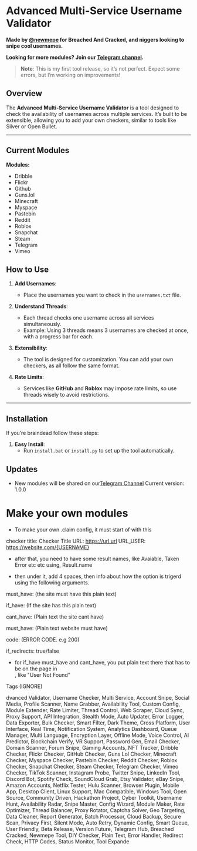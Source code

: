 # Advanced Multi-Service Username Validator

**Made by [@newmepe](https://t.me/claim_it_checker) for Breached And Cracked, and niggers looking to snipe cool usernames.**

**Looking for more modules? Join our [Telegram channel](https://t.me/claim_it_checker).**

> **Note**: This is my first tool release, so it’s not perfect. Expect some errors, but I’m working on improvements!

## Overview

The **Advanced Multi-Service Username Validator** is a tool designed to check the availability of usernames across multiple services. It’s built to be extensible, allowing you to add your own checkers, similar to tools like Silver or Open Bullet.

---

## Current Modules

**Modules:**
- Dribble
- Flickr
- Github
- Guns.lol
- Minecraft
- Myspace
- Pastebin
- Reddit
- Roblox
- Snapchat
- Steam
- Telegram
- Vimeo


## How to Use

1. **Add Usernames**:
   - Place the usernames you want to check in the `usernames.txt` file.

2. **Understand Threads**:
   - Each thread checks one username across all services simultaneously.
   - Example: Using 3 threads means 3 usernames are checked at once, with a progress bar for each.

3. **Extensibility**:
   - The tool is designed for customization. You can add your own checkers, as all follow the same format.

4. **Rate Limits**:
   - Services like **GitHub** and **Roblox** may impose rate limits, so use threads wisely to avoid restrictions.

---

## Installation

If you’re braindead follow these steps:

1. **Easy Install**:
   - Run `install.bat` or `install.py` to set up the tool automatically.


## Updates
- New modules will be shared on our[Telegram Channel](https://t.me/claim_it_checker)
Current version: 1.0.0






# Make your own modules
- To make your own .claim config, it must start of with this

checker title: Checker Title
URL: https://url.url
URL_USER: https://website.com/{USERNAME}


- after that, you need to have some result names, like Avaiable, Taken Error etc etc using, Result.name <RESULT NAME>

- then under it, add 4 spaces, then info about how the option is trigerd using the following arguments. 

must_have: (the site must have this plain text)

if_have: (If the site has this plain text)

cant_have: (Plain text the site cant have)

must_have: (Plain text website must have)

code: (ERROR CODE. e.g 200)

if_redirects: true/false 



- for if_have must_have and cant_have, you put plain text there that has to be on the page in <DIV>, like "User Not Found"














Tags (IGNORE)

dvanced Validator, Username Checker, Multi Service, Account Snipe, Social Media, Profile Scanner, Name Grabber, Availability Tool, Custom Config, Module Extender, Rate Limiter, Thread Control, Web Scraper, Cloud Sync, Proxy Support, API Integration, Stealth Mode, Auto Updater, Error Logger, Data Exporter, Bulk Checker, Smart Filter, Dark Theme, Cross Platform, User Interface, Real Time, Notification System, Analytics Dashboard, Queue Manager, Multi Language, Encryption Layer, Offline Mode, Voice Control, AI Predictor, Blockchain Verify, VR Support, Password Gen, Email Checker, Domain Scanner, Forum Snipe, Gaming Accounts, NFT Tracker, Dribble Checker, Flickr Checker, GitHub Checker, Guns Lol Checker, Minecraft Checker, Myspace Checker, Pastebin Checker, Reddit Checker, Roblox Checker, Snapchat Checker, Steam Checker, Telegram Checker, Vimeo Checker, TikTok Scanner, Instagram Probe, Twitter Snipe, LinkedIn Tool, Discord Bot, Spotify Check, SoundCloud Grab, Etsy Validator, eBay Snipe, Amazon Accounts, Netflix Tester, Hulu Scanner, Browser Plugin, Mobile App, Desktop Client, Linux Support, Mac Compatible, Windows Tool, Open Source, Community Driven, Hackathon Project, Cyber Toolkit, Username Hunt, Availability Radar, Snipe Master, Config Wizard, Module Maker, Rate Optimizer, Thread Balancer, Proxy Rotator, Captcha Solver, Geo Targeting, Data Cleaner, Report Generator, Batch Processor, Cloud Backup, Secure Scan, Privacy First, Silent Mode, Auto Retry, Dynamic Config, Smart Queue, User Friendly, Beta Release, Version Future, Telegram Hub, Breached Cracked, Newmepe Tool, DIY Checker, Plain Text, Error Handler, Redirect Check, HTTP Codes, Status Monitor, Tool Expande
